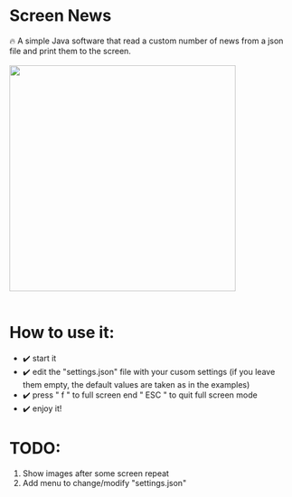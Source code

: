 # Screen News
🔥 A simple Java software that read a custom number of news from a json file and print them to the screen.
<br /><br />
<img src="https://user-images.githubusercontent.com/22510306/112407026-9810ce80-8d15-11eb-9d9d-043e07454e38.png" width="400" height="400">
<br /><br />




# How to use it:
* ✔️ start it
* ✔️ edit the "settings.json" file with your cusom settings (if you leave them empty, the default values are taken as in the examples)
* ✔️ press " f " to full screen end " ESC " to quit full screen mode
* ✔️ enjoy it!




# TODO:
1. Show images after some screen repeat
2. Add menu to change/modify "settings.json"

